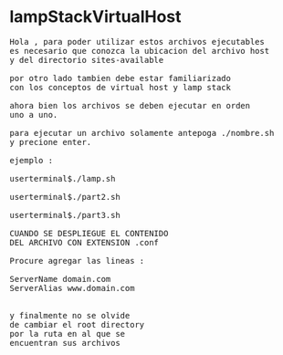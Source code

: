 # lampStackVirtualHost

<pre>
Hola , para poder utilizar estos archivos ejecutables
es necesario que conozca la ubicacion del archivo host 
y del directorio sites-available

por otro lado tambien debe estar familiarizado 
con los conceptos de virtual host y lamp stack

ahora bien los archivos se deben ejecutar en orden
uno a uno.

para ejecutar un archivo solamente antepoga ./nombre.sh
y precione enter.

ejemplo :

userterminal$./lamp.sh

userterminal$./part2.sh

userterminal$./part3.sh

CUANDO SE DESPLIEGUE EL CONTENIDO
DEL ARCHIVO CON EXTENSION .conf

Procure agregar las lineas :

ServerName domain.com
ServerAlias www.domain.com


y finalmente no se olvide
de cambiar el root directory
por la ruta en al que se 
encuentran sus archivos
</pre>

